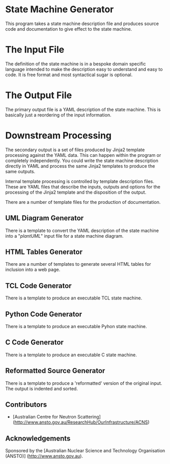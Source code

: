 # State Machine Generator
This program takes a state machine description file and produces source code
and documentation to give effect to the state machine.

# The Input File
The definition of the state machine is in
a bespoke domain specific language
intended to make the description
easy to understand and easy to code.
It is free format and most syntactical sugar is optional.

# The Output File
The primary output file is a YAML description of the state machine. This is basically just a reordering of the input information.

# Downstream Processing
The secondary output is a set of files produced by
Jinja2 template processing against the YAML data.
This can happen within the program or completely independently.
You could write the state machine description directly in YAML
and process the same Jinja2 templates to produce the same outputs.

Internal template processing is controlled by template description files.
These are YAML files that describe the inputs, outputs and options
for the processing of the Jinja2 template and the disposition of the output.

There are a number of template files for the production of documentation.

## UML Diagram Generator
There is a template to convert the YAML description of the state machine
into a "*plantUML*" input file for a state machine diagram.

## HTML Tables Generator
There are a number of templates to generate several HTML tables for inclusion into a web page.

## TCL Code Generator
There is a template to produce an executable TCL state machine.

## Python Code Generator
There is a template to produce an executable Pyhon state machine.

## C Code Generator
There is a template to produce an executable C state machine.

## Reformatted Source Generator
There is a template to produce a 'reformatted' version of the original input.
The output is indented and sorted.

## Contributors

* [Australian Centre for Neutron Scattering] (http://www.ansto.gov.au/ResearchHub/OurInfrastructure/ACNS)

## Acknowledgements

Sponsored by the [Australian Nuclear Science and Technology Organisation (ANSTO)] (http://www.ansto.gov.au).
